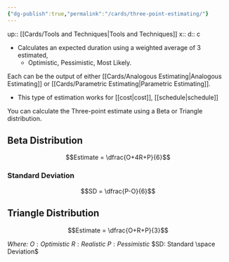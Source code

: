 ```yaml
---
{"dg-publish":true,"permalink":"/cards/three-point-estimating/"}
---
```


up:: [[Cards/Tools and Techniques\|Tools and Techniques]] 
x:: 
d:: c

- Calculates an expected duration using a weighted average of 3 estimated,
	- Optimistic, Pessimistic, Most Likely.

Each can be the output of either [[Cards/Analogous Estimating\|Analogous Estimating]] or [[Cards/Parametric Estimating\|Parametric Estimating]]. 
- This type of estimation works for [[cost\|cost]], [[schedule\|schedule]]

You can calculate the Three-point estimate using a Beta or Triangle distribution. 
## Beta Distribution
$$Estimate = \dfrac{O+4R+P}{6}$$
### Standard Deviation
$$SD = \dfrac{P-O}{6}$$
## Triangle Distribution
$$Estimate = \dfrac{O+R+P}{3}$$

*Where:*
$O: Optimistic$
$R: Realistic$
$P: Pessimistic$
$SD: Standard \space Deviation$


